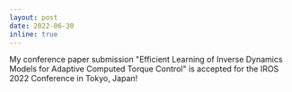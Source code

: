 ```yaml
---
layout: post
date: 2022-06-30
inline: true
---
```


My conference paper submission "Efficient Learning of Inverse Dynamics Models for Adaptive Computed Torque Control" is accepted for the IROS 2022 Conference in Tokyo, Japan!

